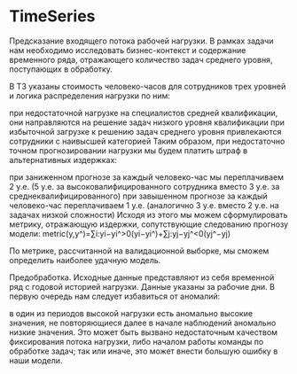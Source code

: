# TimeSeries
Предсказание входящего потока рабочей нагрузки.
В рамках задачи нам необходимо исследовать бизнес-контекст и содержание временного ряда, отражающего количество задач среднего уровня, поступающих в обработку.

В ТЗ указаны стоимость человеко-часов для сотрудников трех уровней и логика распределения нагрузки по ним:

при недостаточной нагрузке на специалистов средней квалификации, они направляются на решение задач низкого уровня квалификации
при избыточной загрузке к решению задач среднего уровня привлекаются сотрудники с наивысшей категорией
Таким образом, при недостаточно точном прогнозировании нагрузки мы будем платить штраф в альтернативных издержках:

при заниженном прогнозе за каждый человеко-час мы переплачиваем 2 у.е. (5 у.е. за высоковалифицированного сотрудника вместо 3 у.е. за среднеквалифицированного)
при завышенном прогнозе за каждый человеко-час переплачиваем 1 у.е. (аналогично 3 у.е. вместо 2 у.е. на задачах низкой сложности)
Исходя из этого мы можем сформулировать метрику, отражающую издержки, сопутствующие следованию прогнозу модели:
metric(y,y^)=∑i:yi−yi^>0(yi−yi^)+∑j:yj−yj^<0(yj^−yj) 

По метрике, рассчитанной на валидационной выборке, мы сможем определить наиболее удачную модель.

Предобработка.
Исходные данные представляют из себя временной ряд с годовой историей нагрузки. Данные указаны за рабочие дни.
В первую очередь нам следует избавиться от аномалий:

в один из периодов высокой нагрузки есть аномально высокие значения, не повторяющиеся далее
в начале наблюдений аномально низкие значения. Это может быть вызвано недостаточным качеством фиксирования потока нагрузки, либо началом работы команды по обработке задач; так или иначе, это может внести большую ошибку в наши модели.
